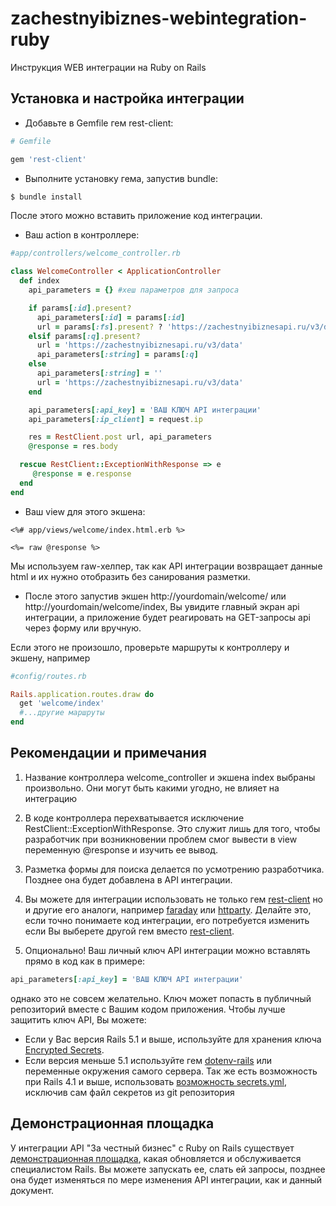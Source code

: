 # zachestnyibiznes-webintegration-ruby
Инструкция WEB интеграции на Ruby on Rails

## Установка и настройка интеграции

* Добавьте в Gemfile гем rest-client:

```ruby
# Gemfile

gem 'rest-client'
```

* Выполните установку гема, запустив bundle:

```bash
$ bundle install
```

После этого можно вставить приложение код интеграции.

* Ваш action в контроллере:

```ruby
#app/controllers/welcome_controller.rb

class WelcomeController < ApplicationController
  def index    
    api_parameters = {} #хеш параметров для запроса

    if params[:id].present?
      api_parameters[:id] = params[:id]
      url = params[:fs].present? ? 'https://zachestnyibiznesapi.ru/v3/data/fs' : 'https://zachestnyibiznesapi.ru/v3/data/card'
    elsif params[:q].present?
      url = 'https://zachestnyibiznesapi.ru/v3/data'
      api_parameters[:string] = params[:q]
    else
      api_parameters[:string] = ''
      url = 'https://zachestnyibiznesapi.ru/v3/data'
    end

    api_parameters[:api_key] = 'ВАШ КЛЮЧ API интеграции'
    api_parameters[:ip_client] = request.ip    

    res = RestClient.post url, api_parameters
    @response = res.body

  rescue RestClient::ExceptionWithResponse => e
     @response = e.response
  end
end
```

* Ваш view для этого экшена:

```erb
<%# app/views/welcome/index.html.erb %>

<%= raw @response %>
```

Мы используем raw-хелпер, так как API интеграции возвращает данные html и их нужно отобразить без санирования разметки.

* После этого запустив экшен http://yourdomain/welcome/ или http://yourdomain/welcome/index, Вы увидите главный экран api интеграции, а приложение будет реагировать на GET-запросы api через форму или вручную.

Если этого не произошло, проверьте маршруты к контроллеру и экшену, например

```ruby
#config/routes.rb

Rails.application.routes.draw do
  get 'welcome/index' 
  #...другие маршруты 
end
```

## Рекомендации и примечания
1. Название контроллера welcome_controller и экшена index выбраны произвольно. Они могут быть какими угодно, не влияет на интеграцию

2. В коде контроллера перехватывается исключение RestClient::ExceptionWithResponse. Это служит лишь для того, чтобы разработчик при возникновении проблем смог вывести в view переменную @response и изучить ее вывод.

3. Разметка формы для поиска делается по усмотрению разработчика. Позднее она будет добавлена в API интеграции.

4. Вы можете для интеграции использовать не только гем [rest-client](https://github.com/rest-client/rest-client) но и другие его аналоги, например [faraday](https://github.com/lostisland/faraday) или [httparty](https://github.com/jnunemaker/httparty). Делайте это, если точно понимаете код интеграции, его потребуется изменить если Вы выберете другой гем вместо [rest-client](https://github.com/rest-client/rest-client). 

5. Опционально! Ваш личный ключ API интеграции можно вставлять прямо в код как в примере:

```ruby
api_parameters[:api_key] = 'ВАШ КЛЮЧ API интеграции'
```
однако это не совсем желательно. Ключ может попасть в публичный репозиторий вместе с Вашим кодом приложения. Чтобы лучше защитить ключ API, Вы можете:

* Если у Вас версия Rails 5.1 и выше, используйте для хранения ключа [Encrypted Secrets](http://edgeguides.rubyonrails.org/5_1_release_notes.html#encrypted-secrets). 
* Если версия меньше 5.1 используйте гем [dotenv-rails](https://github.com/bkeepers/dotenv) или переменные окружения самого сервера. Так же есть возможность при Rails 4.1 и выше, использовать [возможность secrets.yml](http://rusrails.ru/4_1_release_notes#config-secrets-yml), исключив сам файл секретов из git репозитория

## Демонстрационная площадка

У интеграции API "За честный бизнес" c Ruby on Rails существует [демонстрационная площадка](http://chestbiz.herokuapp.com/), какая обновляется и обслуживается специалистом Rails. Вы можете запускать ее, слать ей запросы, позднее она будет изменяться по мере изменения API интеграции, как и данный документ.
